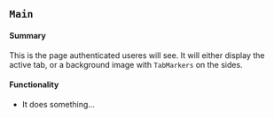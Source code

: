 ## `Main`

#### Summary
This is the page authenticated useres will see. It will either display the active tab, or a background image with `TabMarkers` on the sides.

#### Functionality
* It does something...